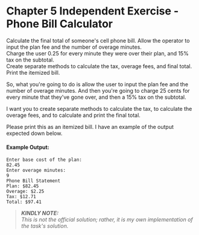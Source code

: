 # Chapter 5 Independent Exercise - Phone Bill Calculator

Calculate the final total of someone's cell phone bill.
Allow the operator to input the plan fee and the number of overage minutes.\
Charge the user 0.25 for every minute they were over their plan, and 15% tax on
the subtotal.\
Create separate methods to calculate the tax, overage fees, and final total.
Print the itemized bill.

So, what you're going to do is allow the user to input the plan fee and the number of overage minutes. And then you're going to charge 25 cents for every minute that they've gone over, and then a 15% tax on the subtotal.

I want you to create separate methods to calculate the tax, to calculate the overage fees, and to calculate and print the final total.

Please print this as an itemized bill. I have an example of the output expected down below.

#### Example Output:

    Enter base cost of the plan:
    82.45
    Enter overage minutes:
    9
    Phone Bill Statement
    Plan: $82.45
    Overage: $2.25
    Tax: $12.71
    Total: $97.41

> **_KINDLY NOTE:_**\
> *This is not the official solution; rather, it is my own implementation of the task's solution.*
